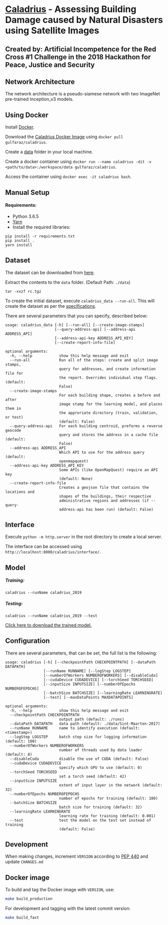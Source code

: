 # [Caladrius](https://en.wikipedia.org/wiki/Caladrius) - Assessing Building Damage caused by Natural Disasters using Satellite Images
## Created by: Artificial Incompetence for the Red Cross #1 Challenge in the 2018 Hackathon for Peace, Justice and Security

## Network Architecture

The network architecture is a pseudo-siamese network with two ImageNet pre-trained Inception_v3 models.

## Using Docker

Install [Docker](https://www.docker.com/get-started).

Download the [Caladrius Docker Image](https://hub.docker.com/r/gulfaraz/caladrius) using `docker pull gulfaraz/caladrius`.

Create a [data](#dataset) folder in your local machine.

Create a docker container using `docker run --name caladrius -dit -v <path/to/data>:/workspace/data gulfaraz/caladrius`.

Access the container using `docker exec -it caladrius bash`.


## Manual Setup

#### Requirements:
- Python 3.6.5
- [Yarn](https://yarnpkg.com/)
- Install the required libraries:

```
pip install -r requirements.txt
pip install .
yarn install
```

## Dataset

The dataset can be downloaded from [here](http://gulfaraz.com/share/rc.tgz "RC Challenge 1 Raw Dataset").

Extract the contents to the `data` folder. (Default Path: `./data`)
```
tar -xvzf rc.tgz
```

To create the initial dataset, execute `caladrius_data --run-all`.
This will create the dataset as per the [specifications](DATASET.md).

There are several parameters that you can specify, described below:
```
usage: caladrius_data [-h] [--run-all] [--create-image-stamps]
                      [--query-address-api] [--address-api ADDRESS_API]
                      [--address-api-key ADDRESS_API_KEY]
                      [--create-report-info-file]

optional arguments:
  -h, --help            show this help message and exit
  --run-all             Run all of the steps: create and split image stamps,
                        query for addresses, and create information file for
                        the report. Overrides individual step flags. (default:
                        False)
  --create-image-stamps
                        For each building shape, creates a before and after
                        image stamp for the learning model, and places them in
                        the approriate directory (train, validation, or test)
                        (default: False)
  --query-address-api   For each building centroid, preforms a reverse geocode
                        query and stores the address in a cache file (default:
                        False)
  --address-api ADDRESS_API
                        Which API to use for the address query (default:
                        openmapquest)
  --address-api-key ADDRESS_API_KEY
                        Some APIs (like OpenMapQuest) require an API key
                        (default: None)
  --create-report-info-file
                        Creates a geojson file that contains the locations and
                        shapes of the buildings, their respective
                        administrative regions and addresses (if --query-
                        address-api has been run) (default: False)
```



## Interface

Execute `python -m http.server` in the root directory to create a local server.

The interface can be accessed using `http://localhost:8000/caladrius/interface/`.

## Model

##### Training:

```
caladrius --runName caladrius_2019
```

##### Testing:

```
caladrius --runName caladrius_2019 --test
```

[Click here to download the trained model.](https://drive.google.com/open?id=1jMhEpA_czv2d-84Ym4Nm8LP0TJnhzvnq)


## Configuration
There are several parameters, that can be set, the full list is the following:

```
usage: caladrius [-h] [--checkpointPath CHECKPOINTPATH] [--dataPath DATAPATH]
                 [--runName RUNNAME] [--logStep LOGSTEP]
                 [--numberOfWorkers NUMBEROFWORKERS] [--disableCuda]
                 [--cudaDevice CUDADEVICE] [--torchSeed TORCHSEED]
                 [--inputSize INPUTSIZE] [--numberOfEpochs NUMBEROFEPOCHS]
                 [--batchSize BATCHSIZE] [--learningRate LEARNINGRATE]
                 [--test] [--maxDataPoints MAXDATAPOINTS]
                 
optional arguments:
  -h, --help            show this help message and exit
  --checkpointPath CHECKPOINTPATH
                        output path (default: ./runs)
  --dataPath DATAPATH   data path (default: ./data/Sint-Maarten-2017)
  --runName RUNNAME     name to identify execution (default: <timestamp>)
  --logStep LOGSTEP     batch step size for logging information (default: 100)
  --numberOfWorkers NUMBEROFWORKERS
                        number of threads used by data loader (default: 8)
  --disableCuda         disable the use of CUDA (default: False)
  --cudaDevice CUDADEVICE
                        specify which GPU to use (default: 0)
  --torchSeed TORCHSEED
                        set a torch seed (default: 42)
  --inputSize INPUTSIZE
                        extent of input layer in the network (default: 32)
  --numberOfEpochs NUMBEROFEPOCHS
                        number of epochs for training (default: 100)
  --batchSize BATCHSIZE
                        batch size for training (default: 32)
  --learningRate LEARNINGRATE
                        learning rate for training (default: 0.001)
  --test                test the model on the test set instead of training
                        (default: False)
```

## Development

When making changes, increment `VERSION` according to [PEP 440](https://www.python.org/dev/peps/pep-0440/)
and update `CHANGES.md`


## Docker image

To build and tag the Docker image with `VERSION`, use:
```bash
make build_production
```
For development and tagging with the latest commit version:
```bash
make build_fast
```
